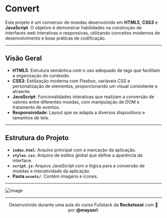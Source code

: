 # Convert

Este projeto é um conversor de moedas desenvolvido em **HTML5**, **CSS3** e **JavaScript**. O objetivo é demonstrar habilidades na construção de interfaces web interativas e responsivas, utilizando conceitos modernos de desenvolvimento e boas práticas de codificação.

---

## Visão Geral

- **HTML5**: Estrutura semântica com o uso adequado de tags que facilitam a organização do conteúdo.
- **CSS3**: Estilização moderna com Flexbox, variáveis CSS e personalização de elementos, proporcionando um visual consistente e atraente.
- **JavaScript**: Funcionalidades interativas que realizam a conversão de valores entre diferentes moedas, com manipulação de DOM e tratamento de eventos.
- **Responsividade**: Layout que se adapta a diversos dispositivos e tamanhos de tela.

---

## Estrutura do Projeto

- **`index.html`**: Arquivo principal com a marcação da aplicação.
- **`styles.css`**: Arquivo de estilos global que define a aparência da interface.
- **`script.js`**: Arquivo JavaScript com a lógica para a conversão de moedas e interatividade da aplicação.
- **Pasta `assets/`**: Contém imagens e ícones.

---

![image](https://github.com/user-attachments/assets/0c159f71-3f86-4bd7-8cec-f3530f6e9f1a)

---

<p align="center">
  Desenvolvido durante uma aula do curso Fullstack da <strong>Rocketseat</strong> com 💛 por <strong>@mayasrl</strong>.
</p>


